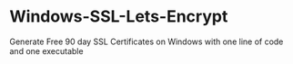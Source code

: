 # Windows-SSL-Lets-Encrypt
Generate Free 90 day SSL Certificates on Windows with one line of code and one executable
